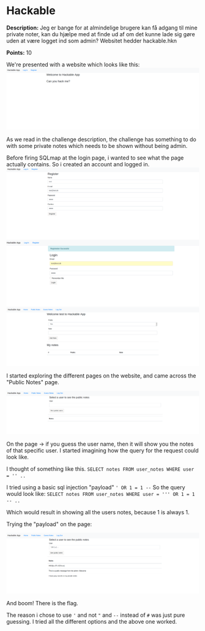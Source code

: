 # Hackable

**Description:** Jeg er bange for at almindelige brugere kan få adgang til mine private noter, kan du hjælpe med at finde ud af om det kunne lade sig gøre uden at være logget ind som admin? Websitet hedder hackable.hkn

**Points:** 10



We're presented with a website which looks like this:
<img src="images/hackable/hackablefrontpage.png">

As we read in the challenge description, the challenge has something to do with some private notes which needs to be shown without being admin.

Before firing SQLmap at the login page, i wanted to see what the page actually contains. So i created an account and logged in. 
<img src="images/hackable/hackableregister.png">
<img src="images/hackable/hackablelogin.png">
<img src="images/hackable/hackableloggedinfrontpage.png">

I started exploring the different pages on the website, and came across the "Public Notes" page. 

<img src="images/hackable/hackablepublicnotes.png">

On the page -> if you guess the user name, then it will show you the notes of that specific user.
I started imagining how the query for the request could look like.

I thought of something like this.
``SELECT notes FROM user_notes WHERE user = '' ..``
 
I tried using a basic sql injection "payload" ``' OR 1 = 1 --``
So the query would look like:
``SELECT notes FROM user_notes WHERE user = ''' OR 1 = 1 -- .. ``

Which would result in showing all the users notes, because 1 is always 1.

Trying the "payload" on the page:

<img src="images/hackable/hackablesqlsuccess.png">

And boom! There is the flag.

The reason i chose to use ``'`` and not ``"`` and ``--`` instead of ``#`` was just pure guessing. I tried all the different options and the above one worked.
